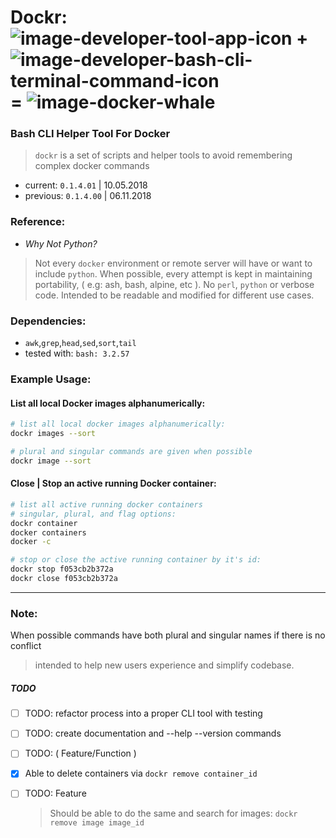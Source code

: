 # Dockr: ![image-developer-tool-app-icon](https://drive.google.com/uc?id=1GVXPsTf3VRUTf5vmjov9MocGK0eCCSsu) +  ![image-developer-bash-cli-terminal-command-icon](https://drive.google.com/uc?id=1IHoZpyD1qkALP9CAwIlTaZ9eAEykEtQJ) =  ![image-docker-whale](https://drive.google.com/uc?id=1QUpvgF6FNN-u1xcTLjy8dihfG_uL0alI) #

### Bash CLI Helper Tool For Docker ###
 > `dockr` is a set of scripts and helper tools to avoid remembering complex docker commands


- current: `0.1.4.01` | 10.05.2018
- previous: `0.1.4.00` | 06.11.2018


### Reference: ###

* _Why Not Python?_

> Not every `docker` environment or remote server will have or want to include `python`. When possible, every attempt is kept in maintaining portability, ( e.g: ash, bash, alpine, etc ).  No `perl`, `python` or verbose code. Intended to be  readable and modified for different use cases.


### Dependencies: ###

 - `awk`,`grep`,`head`,`sed`,`sort`,`tail`
 - tested with: `bash: 3.2.57`


### Example Usage: ### 

#### List all local Docker images alphanumerically: ####
> 
```bash
# list all local docker images alphanumerically:
dockr images --sort

# plural and singular commands are given when possible
dockr image --sort
```

#### Close | Stop an active running Docker container: ####
> 
```bash
# list all active running docker containers
# singular, plural, and flag options:
dockr container
docker containers
docker -c

# stop or close the active running container by it's id:
dockr stop f053cb2b372a
dockr close f053cb2b372a
```

---


### Note: ###
When possible commands have both plural and singular names if there is no conflict
 > intended to help new users experience and simplify codebase.


##### TODO #####

- [ ] TODO: refactor process into a proper CLI tool with testing
- [ ] TODO: create documentation and --help --version commands
- [ ] TODO: ( Feature/Function )
- [x] Able to delete containers via ``dockr remove container_id``
- [ ] TODO: Feature
	> Should be able to do the same and search for images: ``dockr remove image image_id``

